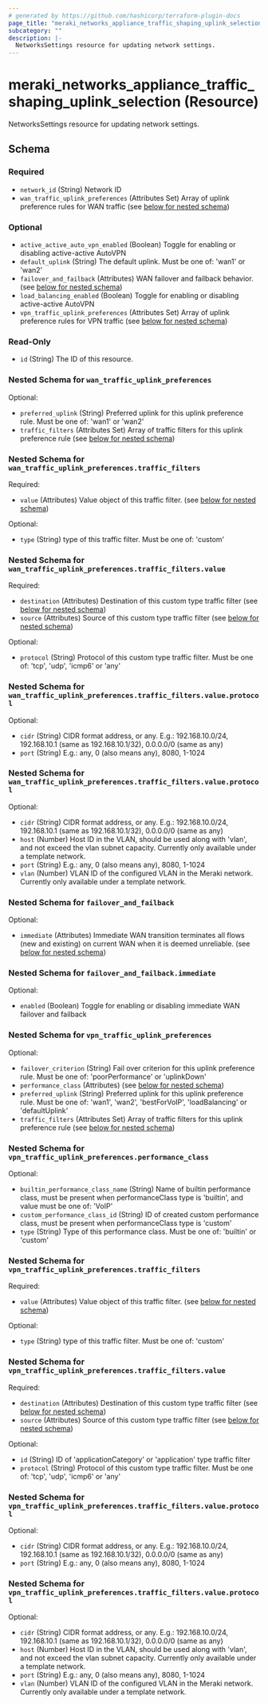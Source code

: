 ```yaml
---
# generated by https://github.com/hashicorp/terraform-plugin-docs
page_title: "meraki_networks_appliance_traffic_shaping_uplink_selection Resource - terraform-provider-meraki"
subcategory: ""
description: |-
  NetworksSettings resource for updating network settings.
---
```


# meraki_networks_appliance_traffic_shaping_uplink_selection (Resource)

NetworksSettings resource for updating network settings.



<!-- schema generated by tfplugindocs -->
## Schema

### Required

- `network_id` (String) Network ID
- `wan_traffic_uplink_preferences` (Attributes Set) Array of uplink preference rules for WAN traffic (see [below for nested schema](#nestedatt--wan_traffic_uplink_preferences))

### Optional

- `active_active_auto_vpn_enabled` (Boolean) Toggle for enabling or disabling active-active AutoVPN
- `default_uplink` (String) The default uplink. Must be one of: 'wan1' or 'wan2'
- `failover_and_failback` (Attributes) WAN failover and failback behavior. (see [below for nested schema](#nestedatt--failover_and_failback))
- `load_balancing_enabled` (Boolean) Toggle for enabling or disabling active-active AutoVPN
- `vpn_traffic_uplink_preferences` (Attributes Set) Array of uplink preference rules for VPN traffic (see [below for nested schema](#nestedatt--vpn_traffic_uplink_preferences))

### Read-Only

- `id` (String) The ID of this resource.

<a id="nestedatt--wan_traffic_uplink_preferences"></a>
### Nested Schema for `wan_traffic_uplink_preferences`

Optional:

- `preferred_uplink` (String) Preferred uplink for this uplink preference rule. Must be one of: 'wan1' or 'wan2'
- `traffic_filters` (Attributes Set) Array of traffic filters for this uplink preference rule (see [below for nested schema](#nestedatt--wan_traffic_uplink_preferences--traffic_filters))

<a id="nestedatt--wan_traffic_uplink_preferences--traffic_filters"></a>
### Nested Schema for `wan_traffic_uplink_preferences.traffic_filters`

Required:

- `value` (Attributes) Value object of this traffic filter. (see [below for nested schema](#nestedatt--wan_traffic_uplink_preferences--traffic_filters--value))

Optional:

- `type` (String) type of this traffic filter. Must be one of: 'custom'

<a id="nestedatt--wan_traffic_uplink_preferences--traffic_filters--value"></a>
### Nested Schema for `wan_traffic_uplink_preferences.traffic_filters.value`

Required:

- `destination` (Attributes) Destination of this custom type traffic filter (see [below for nested schema](#nestedatt--wan_traffic_uplink_preferences--traffic_filters--value--destination))
- `source` (Attributes) Source of this custom type traffic filter (see [below for nested schema](#nestedatt--wan_traffic_uplink_preferences--traffic_filters--value--source))

Optional:

- `protocol` (String) Protocol of this custom type traffic filter. Must be one of: 'tcp', 'udp', 'icmp6' or 'any'

<a id="nestedatt--wan_traffic_uplink_preferences--traffic_filters--value--destination"></a>
### Nested Schema for `wan_traffic_uplink_preferences.traffic_filters.value.protocol`

Optional:

- `cidr` (String) CIDR format address, or any. E.g.: 192.168.10.0/24, 192.168.10.1 (same as 192.168.10.1/32), 0.0.0.0/0 (same as any)
- `port` (String) E.g.: any, 0 (also means any), 8080, 1-1024


<a id="nestedatt--wan_traffic_uplink_preferences--traffic_filters--value--source"></a>
### Nested Schema for `wan_traffic_uplink_preferences.traffic_filters.value.protocol`

Optional:

- `cidr` (String) CIDR format address, or any. E.g.: 192.168.10.0/24, 192.168.10.1 (same as 192.168.10.1/32), 0.0.0.0/0 (same as any)
- `host` (Number) Host ID in the VLAN, should be used along with 'vlan', and not exceed the vlan subnet capacity. Currently only available under a template network.
- `port` (String) E.g.: any, 0 (also means any), 8080, 1-1024
- `vlan` (Number) VLAN ID of the configured VLAN in the Meraki network. Currently only available under a template network.





<a id="nestedatt--failover_and_failback"></a>
### Nested Schema for `failover_and_failback`

Optional:

- `immediate` (Attributes) Immediate WAN transition terminates all flows (new and existing) on current WAN when it is deemed unreliable. (see [below for nested schema](#nestedatt--failover_and_failback--immediate))

<a id="nestedatt--failover_and_failback--immediate"></a>
### Nested Schema for `failover_and_failback.immediate`

Optional:

- `enabled` (Boolean) Toggle for enabling or disabling immediate WAN failover and failback



<a id="nestedatt--vpn_traffic_uplink_preferences"></a>
### Nested Schema for `vpn_traffic_uplink_preferences`

Optional:

- `failover_criterion` (String) Fail over criterion for this uplink preference rule. Must be one of: 'poorPerformance' or 'uplinkDown'
- `performance_class` (Attributes) (see [below for nested schema](#nestedatt--vpn_traffic_uplink_preferences--performance_class))
- `preferred_uplink` (String) Preferred uplink for this uplink preference rule. Must be one of: 'wan1', 'wan2', 'bestForVoIP', 'loadBalancing' or 'defaultUplink'
- `traffic_filters` (Attributes Set) Array of traffic filters for this uplink preference rule (see [below for nested schema](#nestedatt--vpn_traffic_uplink_preferences--traffic_filters))

<a id="nestedatt--vpn_traffic_uplink_preferences--performance_class"></a>
### Nested Schema for `vpn_traffic_uplink_preferences.performance_class`

Optional:

- `builtin_performance_class_name` (String) Name of builtin performance class, must be present when performanceClass type is 'builtin', and value must be one of: 'VoIP'
- `custom_performance_class_id` (String) ID of created custom performance class, must be present when performanceClass type is 'custom'
- `type` (String) Type of this performance class. Must be one of: 'builtin' or 'custom'


<a id="nestedatt--vpn_traffic_uplink_preferences--traffic_filters"></a>
### Nested Schema for `vpn_traffic_uplink_preferences.traffic_filters`

Required:

- `value` (Attributes) Value object of this traffic filter. (see [below for nested schema](#nestedatt--vpn_traffic_uplink_preferences--traffic_filters--value))

Optional:

- `type` (String) type of this traffic filter. Must be one of: 'custom'

<a id="nestedatt--vpn_traffic_uplink_preferences--traffic_filters--value"></a>
### Nested Schema for `vpn_traffic_uplink_preferences.traffic_filters.value`

Required:

- `destination` (Attributes) Destination of this custom type traffic filter (see [below for nested schema](#nestedatt--vpn_traffic_uplink_preferences--traffic_filters--value--destination))
- `source` (Attributes) Source of this custom type traffic filter (see [below for nested schema](#nestedatt--vpn_traffic_uplink_preferences--traffic_filters--value--source))

Optional:

- `id` (String) ID of 'applicationCategory' or 'application' type traffic filter
- `protocol` (String) Protocol of this custom type traffic filter. Must be one of: 'tcp', 'udp', 'icmp6' or 'any'

<a id="nestedatt--vpn_traffic_uplink_preferences--traffic_filters--value--destination"></a>
### Nested Schema for `vpn_traffic_uplink_preferences.traffic_filters.value.protocol`

Optional:

- `cidr` (String) CIDR format address, or any. E.g.: 192.168.10.0/24, 192.168.10.1 (same as 192.168.10.1/32), 0.0.0.0/0 (same as any)
- `port` (String) E.g.: any, 0 (also means any), 8080, 1-1024


<a id="nestedatt--vpn_traffic_uplink_preferences--traffic_filters--value--source"></a>
### Nested Schema for `vpn_traffic_uplink_preferences.traffic_filters.value.protocol`

Optional:

- `cidr` (String) CIDR format address, or any. E.g.: 192.168.10.0/24, 192.168.10.1 (same as 192.168.10.1/32), 0.0.0.0/0 (same as any)
- `host` (Number) Host ID in the VLAN, should be used along with 'vlan', and not exceed the vlan subnet capacity. Currently only available under a template network.
- `port` (String) E.g.: any, 0 (also means any), 8080, 1-1024
- `vlan` (Number) VLAN ID of the configured VLAN in the Meraki network. Currently only available under a template network.


